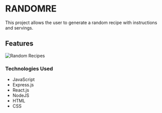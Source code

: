 # RANDOMRE

This project allows the user to generate a random recipe with instructions and servings.

## Features

![Random Recipes](https://user-images.githubusercontent.com/98990358/176753365-8cec1e05-0c24-483c-a947-cb95eaf83604.gif)


### Technologies Used

<ul>
  <li>JavaScript</li>
  <li>Express.js</li>
  <li>React.js</li>
  <li>NodeJS </li>
  <li>HTML</li>
  <LI>CSS</LI>
</ul>

